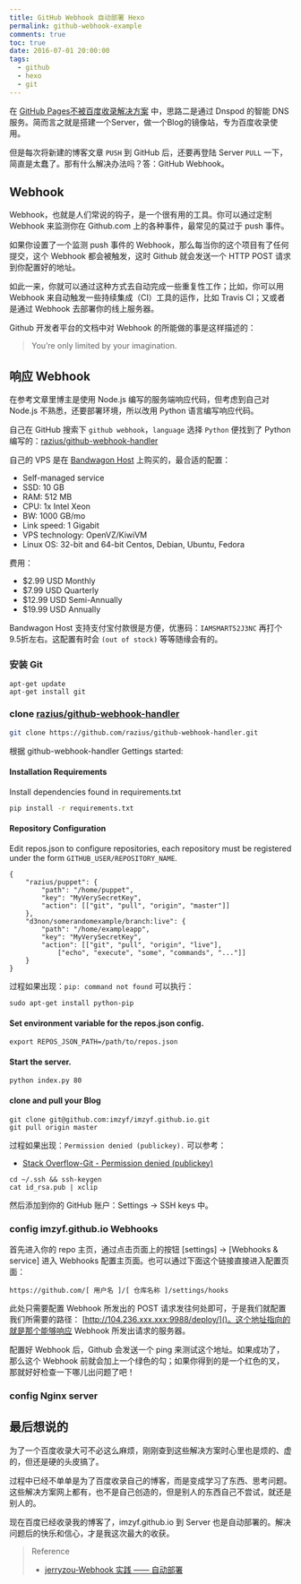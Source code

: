 ```yaml
---
title: GitHub Webhook 自动部署 Hexo
permalink: github-webhook-example
comments: true
toc: true
date: 2016-07-01 20:00:00
tags:
  - github
  - hexo
  - git
---
```


在 [GitHub Pages不被百度收录解决方案](/2016/06/30/github-pages-forbidden-baiduspide-solution/) 中，思路二是通过 Dnspod 的智能 DNS 服务。简而言之就是搭建一个Server，做一个Blog的镜像站，专为百度收录使用。

但是每次将新建的博客文章 `PUSH` 到 GitHub 后，还要再登陆 Server `PULL` 一下，简直是太蠢了。那有什么解决办法吗？答：GitHub Webhook。

<!-- more -->

## Webhook
Webhook，也就是人们常说的钩子，是一个很有用的工具。你可以通过定制 Webhook 来监测你在 Github.com 上的各种事件，最常见的莫过于 push 事件。

如果你设置了一个监测 push 事件的 Webhook，那么每当你的这个项目有了任何提交，这个 Webhook 都会被触发，这时 Github 就会发送一个 HTTP POST 请求到你配置好的地址。

如此一来，你就可以通过这种方式去自动完成一些重复性工作；比如，你可以用 Webhook 来自动触发一些持续集成（CI）工具的运作，比如 Travis CI；又或者是通过 Webhook 去部署你的线上服务器。

Github 开发者平台的文档中对 Webhook 的所能做的事是这样描述的：
> You’re only limited by your imagination.

## 响应 Webhook
在参考文章里博主是使用 Node.js 编写的服务端响应代码，但考虑到自己对 Node.js 不熟悉，还要部署环境，所以改用 Python 语言编写响应代码。

自己在 GitHub 搜索下 `github webhook`，`language` 选择 `Python` 便找到了 Python 编写的：[razius/github-webhook-handler](https://github.com/razius/github-webhook-handler)

自己的 VPS 是在 [Bandwagon Host](https://bandwagonhost.com/aff.php?aff=5403) 上购买的，最合适的配置：
- Self-managed service
- SSD: 10 GB
- RAM: 512 MB
- CPU: 1x Intel Xeon
- BW: 1000 GB/mo
- Link speed: 1 Gigabit
- VPS technology: OpenVZ/KiwiVM
- Linux OS: 32-bit and 64-bit Centos, Debian, Ubuntu, Fedora

费用：
- $2.99 USD Monthly
- $7.99 USD Quarterly
- $12.99 USD Semi-Annually
- $19.99 USD Annually

Bandwagon Host 支持支付宝付款很是方便，优惠码：`IAMSMART52J3NC` 再打个9.5折左右。这配置有时会 `(out of stock)` 等等随缘会有的。

### 安装 Git
```
apt-get update
apt-get install git
```
### clone [razius/github-webhook-handler](https://github.com/razius/github-webhook-handler)
``` bash
git clone https://github.com/razius/github-webhook-handler.git
```
根据 github-webhook-handler Gettings started:
#### Installation Requirements
Install dependencies found in requirements.txt
``` bash
pip install -r requirements.txt
```
#### Repository Configuration
Edit repos.json to configure repositories, each repository must be registered under the form `GITHUB_USER/REPOSITORY_NAME`.
```
{
    "razius/puppet": {
        "path": "/home/puppet",
        "key": "MyVerySecretKey",
        "action": [["git", "pull", "origin", "master"]]
    },
    "d3non/somerandomexample/branch:live": {
        "path": "/home/exampleapp",
        "key": "MyVerySecretKey",
        "action": [["git", "pull", "origin", "live"],
            ["echo", "execute", "some", "commands", "..."]]
    }
}
```

过程如果出现：`pip: command not found` 可以执行：
```
sudo apt-get install python-pip
```
#### Set environment variable for the repos.json config.
```
export REPOS_JSON_PATH=/path/to/repos.json
```
#### Start the server.
```
python index.py 80
```
#### clone and pull your Blog
```
git clone git@github.com:imzyf/imzyf.github.io.git
git pull origin master
```
过程如果出现：`Permission denied (publickey).` 可以参考：
- [Stack Overflow-Git - Permission denied (publickey)](http://stackoverflow.com/questions/2643502/git-permission-denied-publickey)

```
cd ~/.ssh && ssh-keygen
cat id_rsa.pub | xclip
```
然后添加到你的 GitHub 账户：Settings -> SSH keys 中。

### config imzyf.github.io Webhooks
首先进入你的 repo 主页，通过点击页面上的按钮 [settings] -> [Webhooks & service] 进入 Webhooks 配置主页面。也可以通过下面这个链接直接进入配置页面：
```
https://github.com/[ 用户名 ]/[ 仓库名称 ]/settings/hooks
```

此处只需要配置 Webhook 所发出的 POST 请求发往何处即可，于是我们就配置我们所需要的路径：
[http://104.236.xxx.xxx:9988/deploy/]()。这个地址指向的就是那个能够响应 Webhook 所发出请求的服务器。

配置好 Webhook 后，Github 会发送一个 ping 来测试这个地址。如果成功了，那么这个 Webhook 前就会加上一个绿色的勾；如果你得到的是一个红色的叉，那就好好检查一下哪儿出问题了吧！

### config Nginx server
## 最后想说的
为了一个百度收录大可不必这么麻烦，刚刚查到这些解决方案时心里也是烦的、虚的，但还是硬的头皮搞了。

过程中已经不单单是为了百度收录自己的博客，而是变成学习了东西、思考问题。这些解决方案网上都有，也不是自己创造的，但是别人的东西自己不尝试，就还是别人的。

现在百度已经收录我的博客了，imzyf.github.io 到 Server 也是自动部署的。解决问题后的快乐和信心，才是我这次最大的收获。

> Reference
> - [jerryzou-Webhook 实践 —— 自动部署](http://jerryzou.com/posts/webhook-practice/)
